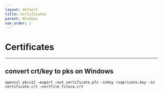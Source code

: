 ```yaml
---
layout: default
title: Certificates
parent: Windows
nav_order: 1
---
```


# Certificates

___

## convert crt/key to pks on Windows
```
openssl pkcs12 –export –out certificate.pfx –inkey rsaprivate.key –in certificate.crt –certfile fileca.crt
```